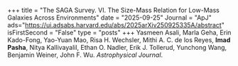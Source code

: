 +++
title = "The SAGA Survey. VI. The Size-Mass Relation for Low-Mass Galaxies Across Environments"
date = "2025-09-25"
Journal = "ApJ" 
ads="https://ui.adsabs.harvard.edu/abs/2025arXiv250925335A/abstract"
isFirstSecond = "False"
type = "posts"
+++
Yasmeen Asali, Marla Geha, Erin Kado-Fong, Yao-Yuan Mao, Risa H. Wechsler, Mithi A. C. de los Reyes, **Imad Pasha**, Nitya Kallivayalil, Ethan O. Nadler, Erik J. Tollerud, Yunchong Wang, Benjamin Weiner, John F. Wu. *Astrophysical Journal*.

<!--more-->



